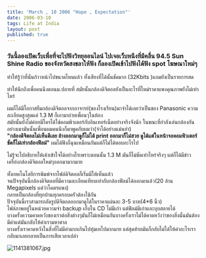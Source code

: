 ```yaml
---
title: 'March , 10 2006 "Hope , Expectation"'
date: 2006-03-10
tags: Life at India
layout: post
published: true
---
```


### วันนี้ลองเปิดเว็บเพื่อที่จะไปฟังวิทยุออนไลน์ ไปเจอเว็บหนึงที่มีคลื่น 94.5 Sun Shine Radio ของจังหวัดสงขลาให้ฟัง ก็ลองเปิดเข้าไปฟังได้ฟัง spot โฆษณาใหม่ๆ

ทำให้รู้ว่าที่นั่นก้าวหน้าไปขนาดไหนแล้ว ทั้งเสียงที่ได้นั้นชัดมาก (32Kbits )แถมยังเป็นรายการสด
 
ทำให้นึกถึงเพื่อคนนึงตอนม.ปลายที่ สมัยนั้นกล้องดิจิตอลยังเป็นอะไรที่ใหม่ราคาแพงคุณภาพยังไม่เท่าไหร่<!--more--> 


ผมก็ได้มีโอกาสยืมกล้องดิจิตอลจากอาจารย์(ของโรงเรียน)มาจำได้เลยว่าเป็นของ Panasonic ความละเอียดสูงสุดแค่ 1.3 M ก็เอามาถ่ายเพื่อนๆในห้อง  
สมัยนั้นยังไม่ค่อยมีใครได้ใช่คอมพิวเตอร์กับอินเทอร์เน็ตอย่างจริงจังนัก  ในขณะที่กำลังเล่นกล้องกันอย่างเมามันนั้นเพื่อนผมคนนึงก็มาพูดกับผมว่า(จำได้อย่างแม่นยำ)</div>  
**"กล้องดิจิตอลไม่เห็นดีเลย ล้างออกมาดูก็ไม่ได้ print ออกมาก็ไม่สวย ดูได้แต่ในหน้าจอคอมพิวเตอร์  ชัดก็ไม่เท่ากล้องฟิลม์"** ผมได้ฟังก็ฉุนเหมือนกันแต่ก็ไม่ได้ตอบอะไรไป</div>  
 
ไม่รู้จะไปอธิบายให้เค้าเข้าใจได้อย่างไรเพราะตอนนั้น 1.3 M มันก็ไม่ชัดเท่าไหร่จริงๆ แต่ก็ได้มีข่าวเครือ่งกล้องดิจิตอลใหม่ๆออกมามากมาย 
 
ทั้งเทคโนโลยีการพิมพ์จากไฟล์ดิจิตอลก็เริ่มมีให้เห็นแล้ว  
จนปัจจุบันนี้กล้องดิจิตอลที่มีความละเอียดเทียบเท่ากับกล้องฟิลม์ได้ออกมาแล้ว(20 ล้าน Megapixels แต่ว่าโคตรแพง)   
กลายเป็นกล้องที่ทุกบ้านทุกครอบครัวต้องใช้กัน  
ปัจจุบันนี้เราสามารถอัดรูปดิจิตอลออกมาดูได้ในราคาแผ่นละ 3-5 บาท(4*6 นิ้ว)  
ไฟล์ภาพอยู่ในหน่วยความจำ backup เก็บใน CD ไม่มีเก่า แต่ฟิลม์มีเก่าและบุบสลายได้ </div>  
บางครั้งความคาดหวังของเราต่อสิ่งต่างๆมันก็ไม่เหมือนกันบางครั้งเราไม่ได้คาดหวังว่าของสิ่งนั้นมันต้องมีค่าแต่มันกลับให้ค่าเรามหาศาล  
บางครั้งเราคาดหวังในสิ่งที่ไม่มีค่ามากเกินไปทุ่มเทไปมากมาย แต่สุดท้ายมันก็กลับไม่ได้ให้ค่าอะไรเรากลับมาเลยกลายเป็นการเสียเวลาเปล่า 

![1141381067.jpg]({{site.baseurl}}/assets/1141381067.jpg)


